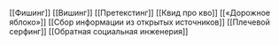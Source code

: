[[Фишинг]]
[[Вишинг]]
[[Претекстинг]]
[[Квид про кво]]
[[«Дорожное яблоко»]]
[[Сбор информации из открытых источников]]
[[Плечевой серфинг]]
[[Обратная социальная инженерия]]
